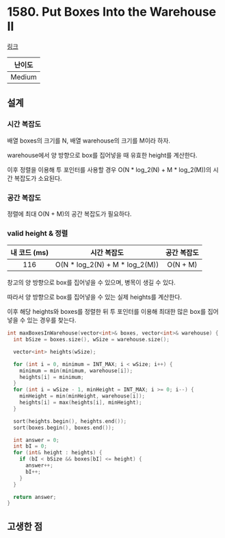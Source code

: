# 1580. Put Boxes Into the Warehouse II

[링크](https://leetcode.com/problems/put-boxes-into-the-warehouse-ii/description/)

| 난이도 |
| :----: |
| Medium |

## 설계

### 시간 복잡도

배열 boxes의 크기를 N, 배열 warehouse의 크기를 M이라 하자.

warehouse에서 양 방향으로 box를 집어넣을 때 유효한 height를 계산한다.

이후 정렬을 이용해 투 포인터를 사용할 경우 O(N \* log_2(N) + M \* log_2(M))의 시간 복잡도가 소요된다.

### 공간 복잡도

정렬에 최대 O(N + M)의 공간 복잡도가 필요하다.

### valid height & 정렬

| 내 코드 (ms) |           시간 복잡도            | 공간 복잡도 |
| :----------: | :------------------------------: | :---------: |
|     116      | O(N \* log_2(N) + M \* log_2(M)) |  O(N + M)   |

창고의 양 방향으로 box를 집어넣을 수 있으며, 병목이 생길 수 있다.

따라서 양 방향으로 box를 집어넣을 수 있는 실제 heights를 계산한다.

이후 해당 heights와 boxes를 정렬한 뒤 투 포인터를 이용해 최대한 많은 box를 집어넣을 수 있는 경우를 찾는다.

```cpp
int maxBoxesInWarehouse(vector<int>& boxes, vector<int>& warehouse) {
  int bSize = boxes.size(), wSize = warehouse.size();

  vector<int> heights(wSize);

  for (int i = 0, minimum = INT_MAX; i < wSize; i++) {
    minimum = min(minimum, warehouse[i]);
    heights[i] = minimum;
  }
  for (int i = wSize - 1, minHeight = INT_MAX; i >= 0; i--) {
    minHeight = min(minHeight, warehouse[i]);
    heights[i] = max(heights[i], minHeight);
  }

  sort(heights.begin(), heights.end());
  sort(boxes.begin(), boxes.end());

  int answer = 0;
  int bI = 0;
  for (int& height : heights) {
    if (bI < bSize && boxes[bI] <= height) {
      answer++;
      bI++;
    }
  }

  return answer;
}
```

## 고생한 점
